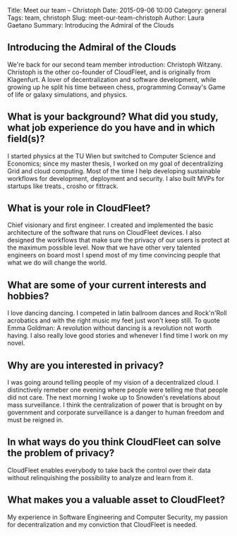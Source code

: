 Title: Meet our team – Christoph
Date: 2015-09-06 10:00
Category: general
Tags: team, christoph
Slug: meet-our-team-christoph
Author: Laura Gaetano
Summary: Introducing the Admiral of the Clouds

## Introducing the Admiral of the Clouds

We're back for our second team member introduction: Christoph Witzany. Christoph is the other co-founder of CloudFleet, and is originally from Klagenfurt. A lover of decentralization and software development, while growing up he split his time between chess, programming Conway's Game of life or galaxy simulations, and physics.

## What is your background? What did you study, what job experience do you have and in which field(s)?
I started physics at the TU Wien but switched to Computer Science and Economics; since my master thesis, I worked on my
goal of decentralizing Grid and cloud computing. Most of the time I help developing sustainable workflows for
development, deployment and security. I also built MVPs for startups like treats., crosho or fittrack.

## What is your role in CloudFleet?
Chief visionary and first engineer. I created and implemented the basic architecture of the software that runs on
CloudFleet devices. I also designed the workflows that make sure the privacy of our users is protect at the maximum
possible level. Now that we have other very talented engineers on board most I spend most of my time convincing people
that what we do will change the world.

## What are some of your current interests and hobbies?
I love dancing dancing. I competed in latin ballroom dances and Rock'n'Roll acrobatics and with the right music my feet
just won't keep still. To quote Emma Goldman: A revolution without dancing is a revolution not worth having. I also
really love good stories and whenever I find time I work on my novel.

## Why are you interested in privacy?
I was going around telling people of my vision of a decentralized cloud. I distinctively remeber one evening where
people were telling me that people did not care. The next morning I woke up to Snowden's revelations about mass
surveillance. 
I think the centralization of power that is brought on by government and corporate surveillance is a danger to human
freedom and must be reigned in.

## In what ways do you think CloudFleet can solve the problem of privacy?
CloudFleet enables everybody to take back the control over their data without relinquishing the possibility to analyze
and learn from it.

## What makes you a valuable asset to CloudFleet?
My experience in Software Engineering and Computer Security, my passion for decentralization and my conviction that CloudFleet is needed.
